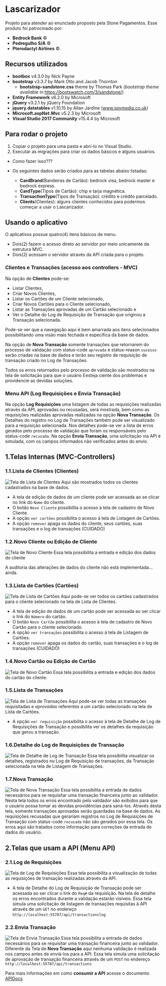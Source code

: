 # Lascarizador

Projeto para atender ao enunciado proposto pela Stone Pagamentos.
Esse produto foi patrocinado por:
- __**Bedrock Bank**__ :copyright:
- __**Pedregulho S/A**__ :copyright:
- __**Pterodactyl Airlines**__ :copyright:.

## Recursos utilizados

- **bootbox** v4.3.0 by Nick Payne
- **bootstrap** v3.3.7 by Mark Otto and Jacob Thornton
  - **bootstrap-sandstone.css** theme by Thomas Park (_bootstrap theme available in_ https://bootswatch.com/3/sandstone/)
- **Entity Framework** v6.2.0 by Microsoft
- **jQuery** v3.2.1 by jQuery Foundation
- **jquery.datatables** v1.10.15 by Allan Jardine (www.spymedia.co.uk)
- **Microsoft.aspNet.Mvc** v5.2.3 by Microsoft
- **Visual Studio 2017 Community** v15.4.4 by Microsoft

## Para rodar o projeto
1. Copiar o projeto para uma pasta e abrí-lo no Visual Studio.
2. Executar as migrações para criar os dados básicos e alguns usuários.
- Como fazer isso???

- Os seguintes dados serão criados para as tabelas abaixo listadas:
  - **CardBrand**(Bandeiras de Cartão): bedrock visa, bedrock master e bedrock express.
  - **CardType**(Tipos de Cartão): chip e tarja magnética.
  - **TransactionType**(Tipos de Transação): crédito e crédito parcelado.
  - **Clients**(Clientes): alguns clientes _conhecidos_ para podermos começar a usar o Lascarizador.

## Usando o aplicativo
O aplicativos possue quatro(4) itens básicos de menu.
- Dois(2) fazem o acesso direto ao servidor por meio unicamente da estrutura MVC.
- Dois(2) acessam o servidor através da API criada para o projeto.

### Clientes e Transações (acesso aos controllers - MVC)
Na opção de **Clientes** pode-se:
 - Listar Clientes,
 - Criar Novos Clientes,
 - Listar os Cartões de um Cliente selecionado,
 - Criar Novos Cartões para o Cliente selecionado,
 - Listar as Transações aprovadas de um Cartão selecionado e
 - Ver o Detalhe do Log de Requisição de Transação que originou a Transação selecionada.

Pode-se ver que a navegação aqui é bem amarrada aos itens selecionados possibilitando uma visão mais fechada e específica da base de dados.
 
Na opção de **Nova Transação** somente transações que retornarem do processo de validação com status-code `aprovada` e status-reason `sucesso` serão criadas na base de dados e terão seu registro de requisição de transação criado no Log de Transações.
 
Todos os erros retornados pelo processo de validação são mostrados na tela de solicitação para que o usuário Eesteja ciente dos problemas e providencie as devidas soluções.
 
### Menu API (Log Requisições e Envia Transação)
Na opção **Log Requisições** uma listagem de todas as requisições realizadas através da API, aprovadas ou recusadas, será mostrada, bem como as requisições realizadas aprovadas realizadas na opção **Nova Transação**.
Os Detalhes do registro no Log de Transações também pode ser visualizado para a requisição selecionada. Nos detalhes pode-se ver a lista de erros gerados pelo processo de validação que foram os responsáveis pelo status-code `recusada`.
Na opção **Envia Transação**, uma solicitação via API é simulada, com os campos informados não verificados antes do envio.

## 1.Telas Internas (MVC-Controllers)

### 1.1.Lista de Clientes (Clientes)
![Tela de Lista de Clientes](/images/Clientes.jpg)
Aqui são mostrados todos os clientes cadastrados na base de dados.
- A tela de edição de dados de um cliente pode ser acessada ao se clicar no link do `Nome` do cliente.
- O botão `Novo Cliente` possibilita o acesso à tela de cadastro de Novo Cliente.
- A opção `ver cartões` possibilita o acesso á tela de Listagem de Cartões.
- A opção `remover` apaga os dados do cliente, seus cartões, suas transações e o log de transações (CUIDADO)

### 1.2.Novo Cliente ou Edição de Cliente
![Tela de Novo Cliente](/images/NovoCliente.jpg)
Essa tela possibilita a entrada e edição dos dados do cliente

A auditoria das alterações de dados do cliente não está implementada... ainda.

### 1.3.Lista de Cartões (Cartões)
![Tela de Lista de Cartões](/images/Cartoes.jpg)
Aqui pode-se ver todos os cartões cadastrados para o cliente selecionado na tela de Lista de Clientes.
- A tela de edição de dados de um cartão pode ser acessada ao ser clicar o link do `Número` do cartão.
- O botão `Novo Cartão` possibilita o acesso à tela de cadastro de Novo Cartão para o cliente selecionado.
- A opção `ver transações` possibilita o acesso á tela de Listagem de Cartões.
- A opção `remover` apaga os dados do cartão, suas transações e o log de transações (CUIDADO)

### 1.4.Novo Cartão ou Edição de Cartão
![Tela de Novo Cartão](/images/NovoCartao.jpg)
Essa tela possibilita a entrada e edição dos dados do cartão do cliente.

### 1.5.Lista de Transações
![Tela de Lista de Transações](/images/Transacoes.jpg)
Aqui pode-se ver todas as transações requisitadas e _aprovadas_ referentes a um cartão selecionado na tela de Lista de Cartões.
- A opção `ver requisição` possibilita o acesso á tela de Detalhe de Log de Requisições de Transação e possibilita ver os detalhes da requisição que gerou a transação.

### 1.6.Detalhe do Log de Requisições de Transação
![Tela de Detalhe de Log de Transação](/images/DetalheLogTransacao.jpg)
Essa tela possibilita visualizar os detalhes, registrados no Log de Requisição de transações, da Transação selecionada na tela de Listagem de Transações.

### 1.7.Nova Transação
![Tela de Nova Transação](/images/NovaTransacao.jpg)
Essa tela possibilita a entrada de dados necessários para se requisitar uma transação financeira junto ao validador.
Nesta tela todos os erros encontrado pelo validador são exibidos para que o usuário possa tomar as devidas providências para saná-los.
Através desta tela, somente transações aprovadas serão guardadas na base de dados. As requisições recusadas que gerariam registros no Log de Requisições de Transação com status-code `recusada` não são gerados por essa tela.
Os erros aqui são tratados como informação para correções da entrada de dados do usuário.


## 2.Telas que usam a API (Menu API)

### 2.1.Log de Requisições
![Tela de Log de Requisições](/images/LogRequisicoes.jpg)
Essa tela possibilita a visualização de todas as requisições de transação realizadas através da API.
- A tela de Detalhe do Log de Requisição de Transação pode ser acessada ao ser clicar o link do `Req#` da requisição. Na tela de detalhe os erros encontrados durante a validação estarão visíveis.
Essa tela simula uma solicitação de listagem de transações requisitas à API através de um `GET` no endereço `http://localhost:55787/api/transactionslog`

### 2.2.Envia Transação
![Tela de Envia Transação](/images/EnviaTransacao.jpg)
Essa tela possibilita a entrada de dados necessários para se requisitar uma transação financeira junto ao validador.
Diferente da Tela de **Nova Transação** aqui nenhuma validação é realizada nos campos antes de enviá-los para a API.
Essa tela simula uma solicitação de aprovação de transação financeira através de um `POST` no endereço `http://localhost:55787/api/transactions`

Para mais informações em como __**consumir a API**__ acesse o documento [APIDocs](https://github.com/Darkstar2099/Lascarizador/blob/master/APIDocs.md)



